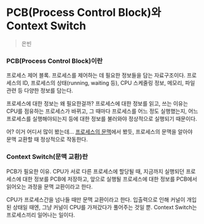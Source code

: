 
# PCB(Process Control Block)와 Context Switch
 
> 은빈

### PCB(Process Control Block)이란

프로세스 제어 블록. 프로세스를 제어하는 데 필요한 정보들을 담는 자료구조이다. 프로세스의 ID, 프로세스의 상태(running, waiting 등), CPU 스케줄링 정보, 메모리, 파일 관련 등 다양한 정보를 담는다.

프로세스에 대한 정보는 왜 필요한걸까? 프로세스에 대한 정보를 읽고, 쓰는 이유는 CPU를 점유하는 프로세스가 바뀌고, 그 때마다 프로세스를 어느 정도 실행했는지, 어느 프로세스를 실행해야되는지 등에 대한 정보를 불러와야 정상적으로 실행되기 때문이다.

어? 이거 어디서 많이 봤는데... [프로세스의 문맥](https://github.com/k1ngbon/improved-broccoli/blob/main/운영체제/프로세스_스레드.md#문맥context)에서 봤듯, 프로세스의 문맥을 알아야 문맥 교환할 때 정상적으로 작동한다.

### Context Switch(문맥 교환)란

PCB가 필요한 이유. CPU가 서로 다른 프로세스에 할당될 때, 지금까지 실행되던 프로세스에 대한 정보를 PCB에 저장하고, 앞으로 실행될 프로세스에 대한 정보를 PCB에서 읽어오는 과정을 문맥 교환이라고 한다.

CPU가 프로세스간을 넘나들 때만 문맥 교환이라고 한다. 입출력으로 인해 커널이 개입된 상태일 때엔, 그냥 커널이 CPU를 가져갔다가 풀어주는 것일 뿐. Context Switch는 프로세스끼리 일어나는 일이다.
